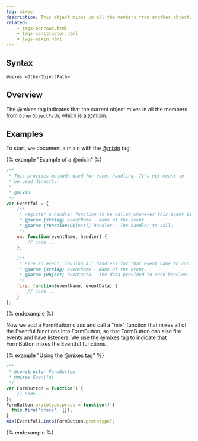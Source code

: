 ```yaml
---
tag: mixes
description: This object mixes in all the members from another object.
related:
    - tags-borrows.html
    - tags-constructor.html
    - tags-mixin.html
---
```


## Syntax

`@mixes <OtherObjectPath>`


## Overview

The @mixes tag indicates that the current object mixes in all the members from `OtherObjectPath`,
which is a [@mixin][mixin-tag].

[mixin-tag]: tags-mixin.html


## Examples

To start, we document a mixin with the [@mixin][mixin-tag] tag:

{% example "Example of a @mixin" %}

```js
/**
 * This provides methods used for event handling. It's not meant to
 * be used directly.
 *
 * @mixin
 */
var Eventful = {
    /**
     * Register a handler function to be called whenever this event is fired.
     * @param {string} eventName - Name of the event.
     * @param {function(Object)} handler - The handler to call.
     */
    on: function(eventName, handler) {
        // code...
    },

    /**
     * Fire an event, causing all handlers for that event name to run.
     * @param {string} eventName - Name of the event.
     * @param {Object} eventData - The data provided to each handler.
     */
    fire: function(eventName, eventData) {
        // code...
    }
};
```
{% endexample %}

Now we add a FormButton class and call a "mix" function that mixes all of the Eventful functions
into FormButton, so that FormButton can also fire events and have listeners. We use the @mixes tag
to indicate that FormButton mixes the Eventful functions.

{% example "Using the @mixes tag" %}

```js
/**
 * @constructor FormButton
 * @mixes Eventful
 */
var FormButton = function() {
    // code...
};
FormButton.prototype.press = function() {
  this.fire('press', {});
}
mix(Eventful).into(FormButton.prototype);
```
{% endexample %}

[mixin-tag]: tags-mixin.html
